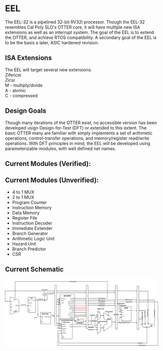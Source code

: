 # EEL
The EEL-32 is a pipelined 32-bit RV32I processor. Though the EEL-32 resembles Cal Poly SLO's OTTER core, it will have multiple new ISA extensions as well as an interrupt system. The goal of the EEL is to extend the OTTER, and achieve RTOS compatibility. A secondary goal of the EEL is to be the basis a later, ASIC hardened revision.
## ISA Extensions
The EEL will target several new extensions:
<br>Zifencei
<br>Zicsr
<br>M - multiply/divide
<br>A - atomic
<br>C - compressed

## Design Goals
Though many iterations of the OTTER exist, no accessible version has been developed usign Design-for-Test (DFT) or extended to this extent. The basic OTTER many are familiar with simply implements a set of arithmetic operations, control-transfer operations, and memory/register read/write operations. With DFT principles in mind, the EEL will be developed using parameterizable modules, with well defined net names. 

## Current Modules (Verified):

## Current Modules (Unverified):
- 4 to 1 MUX
- 2 to 1 MUX
- Program Counter
- Instruction Memory
- Data Memory
- Register File
- Instruction Decoder
- Immediate Extender
- Branch Generator
- Arithmetic Logic Unit
- Hazard Unit
- Branch Predictor
- CSR
## Current Schematic
<img src="./images/EEL_DIAGRAM.svg" alt="Project logo" width="2000">

